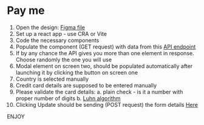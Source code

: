 # Pay me

1. Open the design:  [Figma file](https://www.figma.com/file/BXCF9jeqEzRjuFluIHeHpt/Untitled?node-id=0%3A1&t=3s3NvLEKo543qB95-1)
2. Set up a react app - use CRA or Vite
3. Code the necessary components
4. Populate the component (GET request) with data from this [API endpoint](portaireapi.herokuapp.com/test/payment)
5. If by any chance the API gives you more than one element in response. Choose randomly the one you will use
6. Modal element on screen two, should be populated automatically after launching it by clicking the button on screen one
7. Country is selected manually
8. Credit card details are supposed to be entered manually
9. Please validate the card details:
  a. plain check - is it a number with proper number of digits
  b. [Luhn algorithm](https://en.wikipedia.org/wiki/Luhn_algorithm)
10. Clicking Update should be sending (POST request) the form details [Here](portaireapi.herokuapp.com/test/payment)

ENJOY

